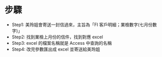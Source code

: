 # 步驟
- Step1: 美玲姐會寄送一封信過來，主旨為「FI 客戶明細；業檢數字(七月份數字)」
- Step2: 找到業檢上月份的信件，找到對應 excel 
- Step3: excel 的檔案名稱就是 Access 中查詢的名稱
- Step4: 改完參數匯出成 excel 並寄送給美玲姐